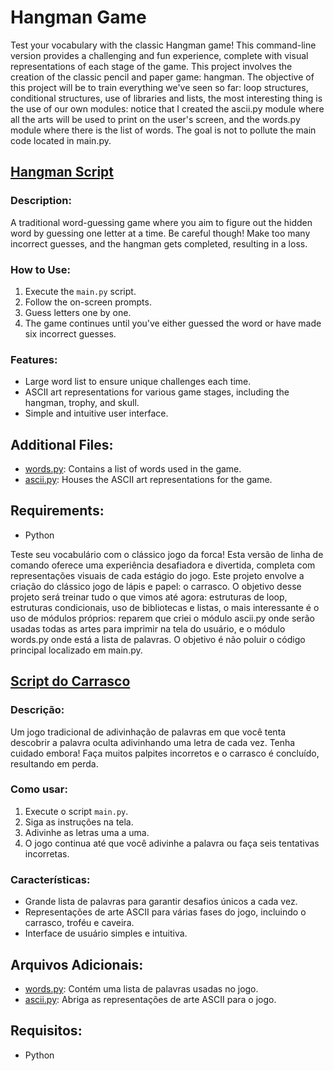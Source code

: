 # Hangman Game

Test your vocabulary with the classic Hangman game! This command-line version provides a challenging and fun experience, complete with visual representations of each stage of the game.
This project involves the creation of the classic pencil and paper game: hangman.
The objective of this project will be to train everything we've seen so far: loop structures, conditional structures, use of libraries and lists, the most interesting thing is the use of our own modules: notice that I created the ascii.py module where all the arts will be used to print on the user's screen, and the words.py module where there is the list of words. The goal is not to pollute the main code located in main.py.

## [Hangman Script](main.py)

### Description:

A traditional word-guessing game where you aim to figure out the hidden word by guessing one letter at a time. Be careful though! Make too many incorrect guesses, and the hangman gets completed, resulting in a loss.

### How to Use:

1. Execute the `main.py` script.
2. Follow the on-screen prompts.
3. Guess letters one by one.
4. The game continues until you've either guessed the word or have made six incorrect guesses.

### Features:

- Large word list to ensure unique challenges each time.
- ASCII art representations for various game stages, including the hangman, trophy, and skull.
- Simple and intuitive user interface.

## Additional Files:

- [words.py](./words.py): Contains a list of words used in the game.
- [ascii.py](./ascii.py): Houses the ASCII art representations for the game.

## Requirements:

- Python



Teste seu vocabulário com o clássico jogo da forca! Esta versão de linha de comando oferece uma experiência desafiadora e divertida, completa com representações visuais de cada estágio do jogo.
Este projeto envolve a criação do clássico jogo de lápis e papel: o carrasco.
O objetivo desse projeto será treinar tudo o que vimos até agora: estruturas de loop, estruturas condicionais, uso de bibliotecas e listas, o mais interessante é o uso de módulos próprios: reparem que criei o módulo ascii.py onde serão usadas todas as artes para imprimir na tela do usuário, e o módulo words.py onde está a lista de palavras. O objetivo é não poluir o código principal localizado em main.py.

## [Script do Carrasco](main.py)

### Descrição:

Um jogo tradicional de adivinhação de palavras em que você tenta descobrir a palavra oculta adivinhando uma letra de cada vez. Tenha cuidado embora! Faça muitos palpites incorretos e o carrasco é concluído, resultando em perda.

### Como usar:

1. Execute o script `main.py`.
2. Siga as instruções na tela.
3. Adivinhe as letras uma a uma.
4. O jogo continua até que você adivinhe a palavra ou faça seis tentativas incorretas.

### Características:

- Grande lista de palavras para garantir desafios únicos a cada vez.
- Representações de arte ASCII para várias fases do jogo, incluindo o carrasco, troféu e caveira.
- Interface de usuário simples e intuitiva.

## Arquivos Adicionais:

- [words.py](./words.py): Contém uma lista de palavras usadas no jogo.
- [ascii.py](./ascii.py): Abriga as representações de arte ASCII para o jogo.

## Requisitos:

- Python